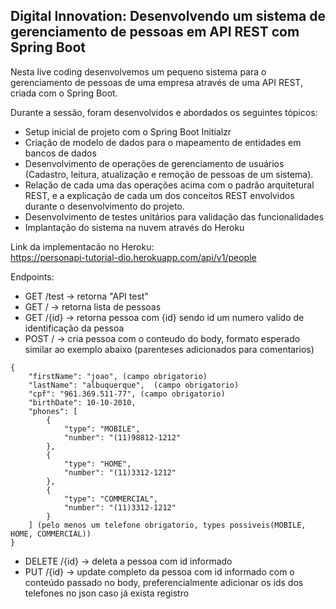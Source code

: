 <h2>Digital Innovation: Desenvolvendo um sistema de gerenciamento de pessoas em API REST com Spring Boot</h2>

Nesta live coding desenvolvemos um pequeno sistema para o gerenciamento de pessoas de uma empresa através de uma API REST, criada com o Spring Boot.

Durante a sessão, foram desenvolvidos e abordados os seguintes tópicos:

* Setup inicial de projeto com o Spring Boot Initialzr 
* Criação de modelo de dados para o mapeamento de entidades em bancos de dados
* Desenvolvimento de operações de gerenciamento de usuários (Cadastro, leitura, atualização e remoção de pessoas de um sistema).
* Relação de cada uma das operações acima com o padrão arquitetural REST, e a explicação de cada um dos conceitos REST envolvidos durante o desenvolvimento do projeto.
* Desenvolvimento de testes unitários para validação das funcionalidades
* Implantação do sistema na nuvem através do Heroku

Link da implementacão no Heroku:  
  https://personapi-tutorial-dio.herokuapp.com/api/v1/people
  
Endpoints:  

* GET /test -> retorna "API test"
* GET / -> retorna lista de pessoas
* GET /{id} -> retorna pessoa com {id} sendo id um numero valido de identificação da pessoa
* POST / -> cria pessoa com o conteudo do body, formato esperado similar ao exemplo abaixo (parenteses adicionados para comentarios) 
```
{
    "firstName": "joao", (campo obrigatorio)
    "lastName": "albuquerque",  (campo obrigatorio)
    "cpf": "961.369.511-77", (campo obrigatorio)
    "birthDate": 10-10-2010,
    "phones": [ 
        {
            "type": "MOBILE",
            "number": "(11)98812-1212"
        },
        {
            "type": "HOME",
            "number": "(11)3312-1212"
        },
        {
            "type": "COMMERCIAL",
            "number": "(11)3312-1212"
        }
    ] (pelo menos um telefone obrigatorio, types possiveis(MOBILE, HOME, COMMERCIAL))
}
```
* DELETE /{id} -> deleta a pessoa com id informado
* PUT /{id} -> update completo da pessoa com id informado com o conteúdo passado no body, preferencialmente adicionar os ids dos telefones no json caso já exista registro 
